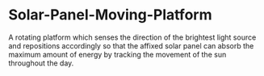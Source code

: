 # Solar-Panel-Moving-Platform
A rotating platform which senses the direction of the brightest light source and repositions accordingly so that the affixed solar panel can absorb the maximum amount of energy by tracking the movement of the sun throughout the day.
